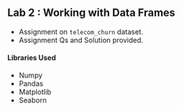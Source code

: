 ## Lab 2 : Working with Data Frames  
- Assignment on `telecom_churn` dataset. 
- Assignment Qs and Solution provided. 

#### Libraries Used  
- Numpy 
- Pandas
- Matplotlib 
- Seaborn